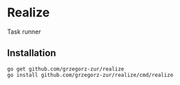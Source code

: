 # Realize

Task runner

## Installation

```
go get github.com/grzegorz-zur/realize
go install github.com/grzegorz-zur/realize/cmd/realize
``` 
